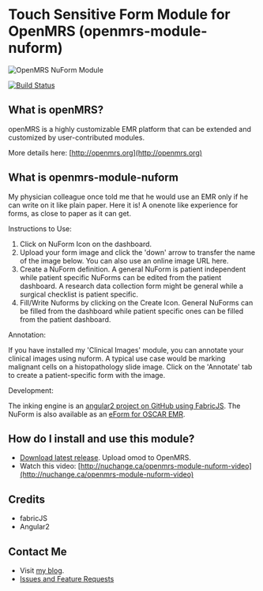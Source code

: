 # Touch Sensitive Form Module for OpenMRS (openmrs-module-nuform)

![OpenMRS NuForm Module](https://raw.github.com/dermatologist/openmrs-module-nuform/master/doc/nuform.png)

[![Build Status](https://travis-ci.org/dermatologist/openmrs-module-nuform.svg)](https://travis-ci.org/dermatologist/openmrs-module-nuform)

## What is openMRS?

openMRS is a highly customizable EMR platform that can be extended and customized by user-contributed modules. 

More details here: [http://openmrs.org](http://openmrs.org)

## What is openmrs-module-nuform

My physician colleague once told me that he would use an EMR only if he can write on it like plain paper. Here it is! A onenote like experience for forms, as close to paper as it can get.

Instructions to Use:

1. Click on NuForm Icon on the dashboard.
2. Upload your form image and click the 'down' arrow to transfer the name of the image below. You can also use an online image URL here.
3. Create a NuForm definition. A general NuForm is patient independent while patient specific NuForms can be edited from the patient dashboard. A research data collection form might be general while a surgical checklist is patient specific.
4. Fill/Write Nuforms by clicking on the Create Icon. General NuForms can be filled from the dashboard while patient specific ones can be filled from the patient dashboard.

Annotation:

If you have installed my 'Clinical Images' module, you can annotate your clinical images using nuform. A typical use case would be marking malignant cells on a histopathology slide image. Click on the 'Annotate' tab to create a patient-specific form with the image.

Development:

The inking engine is an [angular2 project on GitHub using FabricJS](https://github.com/E-Health/angular2-nuform).
 The NuForm is also available as an [eForm for OSCAR EMR](http://nuchange.ca/2016/06/touch-sensitive-oscar-eform.html).

## How do I install and use this module?
- [Download latest release](https://modules.openmrs.org/#/show/257/nuform). Upload omod to OpenMRS.
- Watch this video: [http://nuchange.ca/openmrs-module-nuform-video](http://nuchange.ca/openmrs-module-nuform-video)

## Credits
* fabricJS
* Angular2

## Contact Me
* Visit [my blog](http://nuchange.ca).
* [Issues and Feature Requests](https://github.com/dermatologist/openmrs-module-nuform/issues)
